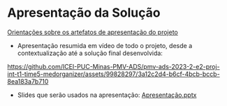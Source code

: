 # Apresentação da Solução

<a href="../docs/10-Apresentação do Projeto.md"> Orientações sobre os artefatos de apresentação do projeto</a>

- Apresentação resumida em vídeo de todo o projeto, desde a contextualização até a solução final desenvolvida:

https://github.com/ICEI-PUC-Minas-PMV-ADS/pmv-ads-2023-2-e2-proj-int-t1-time5-medorganizer/assets/99828297/3a12c2d4-b6cf-4bcb-bccb-8ea183a7b710

- Slides que serão usados na apresentação:
[Apresentação.pptx](https://github.com/ICEI-PUC-Minas-PMV-ADS/pmv-ads-2023-2-e2-proj-int-t1-time5-medorganizer/files/13594240/Apresentacao.pptx)
